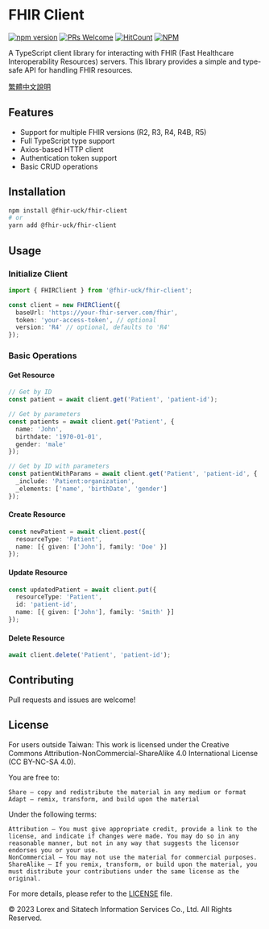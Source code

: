 # FHIR Client

[![npm version](https://badge.fury.io/js/@fhir-uck%2Ffhir-client.svg)](https://badge.fury.io/js/@fhir-uck%2Ffhir-client)
[![PRs Welcome](https://img.shields.io/badge/PRs-welcome-brightgreen.svg?style=flat-square)](https://makeapullrequest.com)
[![HitCount](https://hits.dwyl.com/Lorex/@fhir-uck/fhir-client.svg?style=flat-square)](https://hits.dwyl.com/Lorex/@fhir-uck/fhir-client)
[![NPM](https://nodei.co/npm/@fhir-uck/fhir-client.png?downloads=true&stars=true&compact=true)](https://nodei.co/npm/@fhir-uck/fhir-client/)

A TypeScript client library for interacting with FHIR (Fast Healthcare Interoperability Resources) servers. This library provides a simple and type-safe API for handling FHIR resources.

[繁體中文說明](https://github.com/Lorex/fhir-client/blob/master/README_zh-TW.md)

## Features

- Support for multiple FHIR versions (R2, R3, R4, R4B, R5)
- Full TypeScript type support
- Axios-based HTTP client
- Authentication token support
- Basic CRUD operations

## Installation

```bash
npm install @fhir-uck/fhir-client
# or
yarn add @fhir-uck/fhir-client
```

## Usage

### Initialize Client

```typescript
import { FHIRClient } from '@fhir-uck/fhir-client';

const client = new FHIRClient({
  baseUrl: 'https://your-fhir-server.com/fhir',
  token: 'your-access-token', // optional
  version: 'R4' // optional, defaults to 'R4'
});
```

### Basic Operations

#### Get Resource

```typescript
// Get by ID
const patient = await client.get('Patient', 'patient-id');

// Get by parameters
const patients = await client.get('Patient', {
  name: 'John',
  birthdate: '1970-01-01',
  gender: 'male'
});

// Get by ID with parameters
const patientWithParams = await client.get('Patient', 'patient-id', {
  _include: 'Patient:organization',
  _elements: ['name', 'birthDate', 'gender']
});
```

#### Create Resource

```typescript
const newPatient = await client.post({
  resourceType: 'Patient',
  name: [{ given: ['John'], family: 'Doe' }]
});
```

#### Update Resource

```typescript
const updatedPatient = await client.put({
  resourceType: 'Patient',
  id: 'patient-id',
  name: [{ given: ['John'], family: 'Smith' }]
});
```

#### Delete Resource

```typescript
await client.delete('Patient', 'patient-id');
```

## Contributing

Pull requests and issues are welcome!

## License

For users outside Taiwan: This work is licensed under the Creative Commons Attribution-NonCommercial-ShareAlike 4.0 International License (CC BY-NC-SA 4.0).

You are free to:

    Share — copy and redistribute the material in any medium or format
    Adapt — remix, transform, and build upon the material

Under the following terms:

    Attribution — You must give appropriate credit, provide a link to the license, and indicate if changes were made. You may do so in any reasonable manner, but not in any way that suggests the licensor endorses you or your use.
    NonCommercial — You may not use the material for commercial purposes.
    ShareAlike — If you remix, transform, or build upon the material, you must distribute your contributions under the same license as the original.

For more details, please refer to the [LICENSE](LICENSE) file.

© 2023 Lorex and Sitatech Information Services Co., Ltd. All Rights Reserved.
